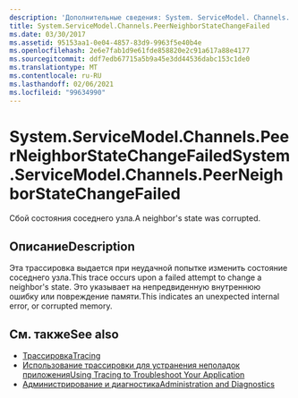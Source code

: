 ```yaml
---
description: 'Дополнительные сведения: System. ServiceModel. Channels. Пирнеигхборстатечанжефаилед'
title: System.ServiceModel.Channels.PeerNeighborStateChangeFailed
ms.date: 03/30/2017
ms.assetid: 95153aa1-0e04-4857-83d9-9963f5e40b4e
ms.openlocfilehash: 2e6e7fab1d9e61fde858820e2c91a617a88e4177
ms.sourcegitcommit: ddf7edb67715a5b9a45e3dd44536dabc153c1de0
ms.translationtype: MT
ms.contentlocale: ru-RU
ms.lasthandoff: 02/06/2021
ms.locfileid: "99634990"
---
```

# <a name="systemservicemodelchannelspeerneighborstatechangefailed"></a><span data-ttu-id="d35bc-103">System.ServiceModel.Channels.PeerNeighborStateChangeFailed</span><span class="sxs-lookup"><span data-stu-id="d35bc-103">System.ServiceModel.Channels.PeerNeighborStateChangeFailed</span></span>

<span data-ttu-id="d35bc-104">Сбой состояния соседнего узла.</span><span class="sxs-lookup"><span data-stu-id="d35bc-104">A neighbor's state was corrupted.</span></span>  
  
## <a name="description"></a><span data-ttu-id="d35bc-105">Описание</span><span class="sxs-lookup"><span data-stu-id="d35bc-105">Description</span></span>  

 <span data-ttu-id="d35bc-106">Эта трассировка выдается при неудачной попытке изменить состояние соседнего узла.</span><span class="sxs-lookup"><span data-stu-id="d35bc-106">This trace occurs upon a failed attempt to change a neighbor's state.</span></span> <span data-ttu-id="d35bc-107">Это указывает на непредвиденную внутреннюю ошибку или повреждение памяти.</span><span class="sxs-lookup"><span data-stu-id="d35bc-107">This indicates an unexpected internal error, or corrupted memory.</span></span>  
  
## <a name="see-also"></a><span data-ttu-id="d35bc-108">См. также</span><span class="sxs-lookup"><span data-stu-id="d35bc-108">See also</span></span>

- [<span data-ttu-id="d35bc-109">Трассировка</span><span class="sxs-lookup"><span data-stu-id="d35bc-109">Tracing</span></span>](index.md)
- [<span data-ttu-id="d35bc-110">Использование трассировки для устранения неполадок приложения</span><span class="sxs-lookup"><span data-stu-id="d35bc-110">Using Tracing to Troubleshoot Your Application</span></span>](using-tracing-to-troubleshoot-your-application.md)
- [<span data-ttu-id="d35bc-111">Администрирование и диагностика</span><span class="sxs-lookup"><span data-stu-id="d35bc-111">Administration and Diagnostics</span></span>](../index.md)
